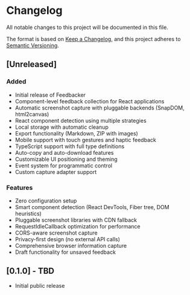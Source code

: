 # Changelog

All notable changes to this project will be documented in this file.

The format is based on [Keep a Changelog](https://keepachangelog.com/en/1.0.0/),
and this project adheres to [Semantic Versioning](https://semver.org/spec/v2.0.0.html).

## [Unreleased]

### Added
- Initial release of Feedbacker
- Component-level feedback collection for React applications
- Automatic screenshot capture with pluggable backends (SnapDOM, html2canvas)
- React component detection using multiple strategies
- Local storage with automatic cleanup
- Export functionality (Markdown, ZIP with images)
- Mobile support with touch gestures and haptic feedback
- TypeScript support with full type definitions
- Auto-copy and auto-download features
- Customizable UI positioning and theming
- Event system for programmatic control
- Custom capture adapter support

### Features
- Zero configuration setup
- Smart component detection (React DevTools, Fiber tree, DOM heuristics)
- Pluggable screenshot libraries with CDN fallback
- RequestIdleCallback optimization for performance
- CORS-aware screenshot capture
- Privacy-first design (no external API calls)
- Comprehensive browser information capture
- Draft functionality for unsaved feedback

## [0.1.0] - TBD
- Initial public release